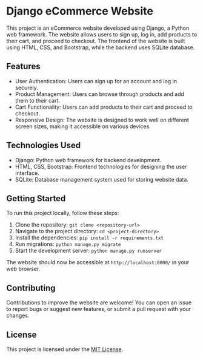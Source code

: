 # Django eCommerce Website

This project is an eCommerce website developed using Django, a Python web framework. The website allows users to sign up, log in, add products to their cart, and proceed to checkout. The frontend of the website is built using HTML, CSS, and Bootstrap, while the backend uses SQLite database.

## Features

- User Authentication: Users can sign up for an account and log in securely.
- Product Management: Users can browse through products and add them to their cart.
- Cart Functionality: Users can add products to their cart and proceed to checkout.
- Responsive Design: The website is designed to work well on different screen sizes, making it accessible on various devices.

## Technologies Used

- Django: Python web framework for backend development.
- HTML, CSS, Bootstrap: Frontend technologies for designing the user interface.
- SQLite: Database management system used for storing website data.

## Getting Started

To run this project locally, follow these steps:

1. Clone the repository: `git clone <repository-url>`
2. Navigate to the project directory: `cd <project-directory>`
3. Install the dependencies: `pip install -r requirements.txt`
4. Run migrations: `python manage.py migrate`
5. Start the development server: `python manage.py runserver`

The website should now be accessible at `http://localhost:8000/` in your web browser.

## Contributing

Contributions to improve the website are welcome! You can open an issue to report bugs or suggest new features, or submit a pull request with your changes.

## License

This project is licensed under the [MIT License](LICENSE).
